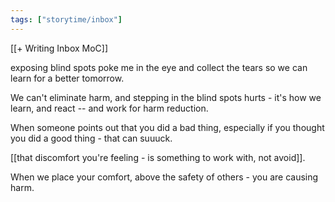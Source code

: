 ```yaml
---
tags: ["storytime/inbox"]
---
```

[[+ Writing Inbox MoC]]

exposing blind spots
poke me in the eye and collect the tears
so we can learn for a better tomorrow.

We can't eliminate harm, and stepping in the blind spots hurts - it's how we learn, and react -- and work for harm reduction.

When someone points out that you did a bad thing, especially if you thought you did a good thing - that can suuuck. 

[[that discomfort you're feeling - is something to work with, not avoid]]. 

When we place your comfort, above the safety  of others - you are causing harm. 


